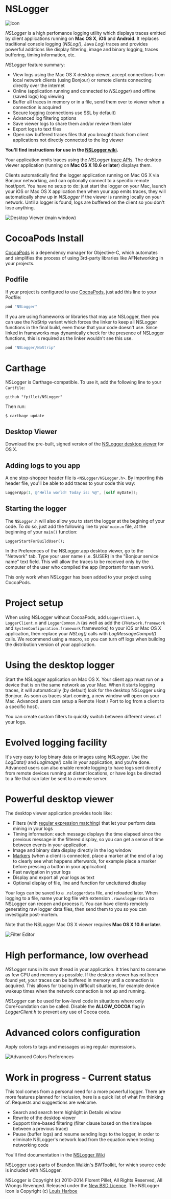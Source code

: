 # NSLogger #
![Icon](https://github.com/fpillet/NSLogger/raw/master/Screenshots/icon_small.png "Icon")

*NSLogger* is a high perfomance logging utility which displays traces emitted by client applications running on **Mac OS X**, **iOS** and **Android**. It replaces traditional console logging (*NSLog()*, Java *Log*) traces and provides powerful additions like display filtering, image and binary logging, traces buffering, timing information, etc.

*NSLogger* feature summary:

  * View logs using the Mac OS X desktop viewer, accept connections from local network clients (using Bonjour) or remote clients connecting directly over the internet
  * Online (application running and connected to _NSLogger_) and offline (saved logs) log viewing
  * Buffer all traces in memory or in a file, send them over to viewer when a connection is acquired
  * Secure logging (connections use SSL by default)
  * Advanced log filtering options
  * Save viewer logs to share them and/or review them later
  * Export logs to text files
  * Open raw buffered traces files that you brought back from client applications not directly connected to the log viewer

**You'll find instructions for use in the [NSLogger wiki](https://github.com/fpillet/NSLogger/wiki).**

Your application emits traces using the *NSLogger* [trace APIs](https://github.com/fpillet/NSLogger/wiki/NSLogger-API). The desktop viewer application (running on **Mac OS X 10.6 or later**) displays them.

Clients automatically find the logger application running on Mac OS X via Bonjour networking, and can optionally connect to a specific remote host/port. You have no setup to do: just start the logger on your Mac, launch your iOS or Mac OS X application then when your app emits traces, they will automatically show up in *NSLogger* if the viewer is running locally on your network. Until a logger is found, logs are buffered on the client so you don't lose anything.

![Desktop Viewer (main window)](https://github.com/fpillet/NSLogger/raw/master/Screenshots/mainwindow.png "Desktop Viewer")

# CocoaPods Install #
[CocoaPods](https://cocoapods.org/) is a dependency manager for Objective-C, which automates and simplifies the process of using 3rd-party libraries like AFNetworking in your projects.

## Podfile ##
If your project is configured to use [CocoaPods](https://cocoapods.org/), just add this line to your Podfile:

```ruby
pod "NSLogger"
```

If you are using frameworks or libraries that may use NSLogger, then you can use the NoStrip variant which forces the linker to keep all NSLogger functions in the final build, even those that your code doesn't use. Since linked in frameworks may dynamically check for the presence of NSLogger functions, this is required as the linker wouldn't see this use.

```ruby
pod "NSLogger/NoStrip"
```

# Carthage #
NSLogger is Carthage-compatible. To use it, add the following line to your `Cartfile`:

```
github "fpillet/NSLogger"
```

Then run:

```shell
$ carthage update
```

## Desktop Viewer ##
Download the pre-built, signed version of the [NSLogger desktop viewer](https://github.com/fpillet/NSLogger/releases) for OS X.

## Adding logs to you app ##
A one stop-shopper header file is `<NSLogger/NSLogger.h>`. By importing this header file, you'll be able to add traces to your code this way:

```objective-c
LoggerApp(1, @"Hello world! Today is: %@", [self myDate]);
```

## Starting the logger ##
The `NSLogger.h` will also allow you to start the logger at the begining of your code. To do so, just add the following line to your `main.m` file, at the beginning of your `main()` function:

```objc
LoggerStartForBuildUser();
```

In the Preferences of the NSLogger.app desktop viewer, go to the "Network" tab. Type your user name (i.e. $USER) in the "Bonjour service name" text field. This will allow the traces to be received only by the computer of the user who compiled the app (important for team work).

This only work when NSLogger has been added to your project using CocoaPods.

# Project setup #
When using NSLogger without CocoaPods, add `LoggerClient.h`, `LoggerClient.m` and `LoggerCommon.h` (as well as add the `CFNetwork.framework` and `SystemConfiguration.framework` frameworks) to your iOS or Mac OS X application, then replace your *NSLog()* calls with *LogMessageCompat()* calls. We recommend using a macro, so you can turn off logs when building the distribution version of your application.

# Using the desktop logger #
Start the NSLogger application on Mac OS X. Your client app must run on a device that is on the same network as your Mac. When it starts logging traces, it will automatically (by default) look for the desktop NSLogger using Bonjour. As soon as traces start coming, a new window will open on your Mac. Advanced users can setup a Remote Host / Port to log from a client to a specific host).

You can create custom filters to quickly switch between different views of your logs.

# Evolved logging facility #
It's very easy to log binary data or images using *NSLogger*. Use the *LogData()* and *LogImage()* calls in your application, and you're done. Advanced users can also enable remote logging to have logs sent directly from remote devices running at distant locations, or have logs be directed to a file that can later be sent to a remote server.

# Powerful desktop viewer #
The desktop viewer application provides tools like:

 * Filters (with [regular expression matching](https://github.com/fpillet/NSLogger/wiki/Tips-and-tricks)) that let your perform data mining in your logs
 * Timing information: each message displays the time elapsed since the previous message in the filtered display, so you can get a sense of time between events in your application.
 * Image and binary data display directly in the log window
 * [Markers](https://github.com/fpillet/NSLogger/wiki/Tips-and-tricks) (when a client is connected, place a marker at the end of a log to clearly see what happens afterwards, for example place a marker before pressing a button in your application)
 * Fast navigation in your logs
 * Display and export all your logs as text
 * Optional display of file, line and function for uncluttered display


Your logs can be saved to a `.nsloggerdata` file, and reloaded later. When logging to a file, name your log file with extension `.rawnsloggerdata` so NSLogger can reopen and process it. You can have clients remotely generating raw logger data files, then send them to you so you can investigate post-mortem.

Note that the NSLogger Mac OS X viewer requires **Mac OS X 10.6 or later**.

![Filter Editor](https://github.com/fpillet/NSLogger/raw/master/Screenshots/filtereditor.png "Filter Editor")

# High performance, low overhead #
*NSLogger* runs in its own thread in your application. It tries hard to consume as few CPU and memory as possible. If the desktop viewer has not been found yet, your traces can be buffered in memory until a connection is acquired. This allows for tracing in difficult situations, for example device wakeup times when the network connection is not up and running.

*NSLogger* can be used for low-level code in situations where only CoreFoundation can be called. Disable the **ALLOW_COCOA** flag in *LoggerClient.h* to prevent any use of Cocoa code.

# Advanced colors configuration #
Apply colors to tags and messages using regular expressions.

![Advanced Colors Preferences](https://github.com/djromero/NSLogger/raw/master/Screenshots/advanced_colors_prefs.png "Advanced Colors Preferences")

# Work in progress - Current status #
This tool comes from a personal need for a more powerful logger. There are more features planned for inclusion, here is a quick list of what I'm thinking of. Requests and suggestions are welcome.

 * Search and search term highlight in Details window
 * Rewrite of the desktop viewer
 * Support time-based filtering (filter clause based on the time lapse between a previous trace)
 * Pause (buffer logs) and resume sending logs to the logger, in order to eliminate NSLogger's network load from the equation when testing networking code

You'll find documentation in the [NSLogger Wiki](https://github.com/fpillet/NSLogger/wiki/)

NSLogger uses parts of [Brandon Walkin's BWToolkit](http://www.brandonwalkin.com/bwtoolkit/), for which source code is included with NSLogger.

NSLogger is Copyright (c) 2010-2014 Florent Pillet, All Rights Reserved, All Wrongs Revenged. Released under the [New BSD Licence](http://opensource.org/licenses/bsd-license.php).
The NSLogger icon is Copyright (c) [Louis Harboe](http://harboe.me/)
